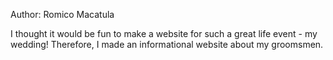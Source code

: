 Author: Romico Macatula

I thought it would be fun to make a website for such a great life event - my wedding! Therefore, I made an informational website about my groomsmen.
